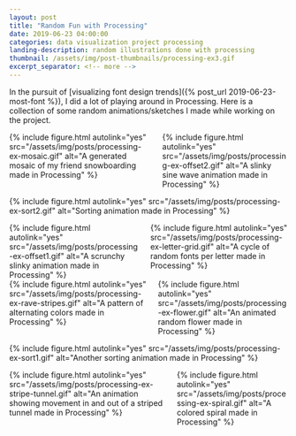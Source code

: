 ```yaml
---
layout: post
title: "Random Fun with Processing"
date: 2019-06-23 04:00:00
categories: data visualization project processing
landing-description: random illustrations done with processing
thumbnail: /assets/img/post-thumbnails/processing-ex3.gif
excerpt_separator: <!-- more -->
---
```


In the pursuit of [visualizing font design trends]({% post_url 2019-06-23-most-font %}), I did a lot of playing around in Processing. Here is a collection of some random animations/sketches I made while working on the project.

<div class="columns two">
    <div class="column">
        {% include figure.html autolink="yes" src="/assets/img/posts/processing-ex-mosaic.gif" alt="A generated mosaic of my friend snowboarding made in Processing" %}
    </div>
    <div class="column">
        {% include figure.html autolink="yes" src="/assets/img/posts/processing-ex-offset2.gif" alt="A slinky sine wave animation made in Processing" %}
    </div>
</div>

{% include figure.html autolink="yes" src="/assets/img/posts/processing-ex-sort2.gif" alt="Sorting animation made in Processing" %}

<div class="columns two">
    <div class="column">
        {% include figure.html autolink="yes" src="/assets/img/posts/processing-ex-offset1.gif" alt="A scrunchy slinky animation made in Processing" %}
    </div>
    <div class="column">
        {% include figure.html autolink="yes" src="/assets/img/posts/processing-ex-letter-grid.gif" alt="A cycle of random fonts per letter made in Processing" %}
    </div>
</div>

<div class="columns two">
    <div class="column">
        {% include figure.html autolink="yes" src="/assets/img/posts/processing-ex-rave-stripes.gif" alt="A pattern of alternating colors made in Processing" %}
    </div>
    <div class="column">
        {% include figure.html autolink="yes" src="/assets/img/posts/processing-ex-flower.gif" alt="An animated random flower made in Processing" %}
    </div>
</div>

{% include figure.html autolink="yes" src="/assets/img/posts/processing-ex-sort1.gif" alt="Another sorting animation made in Processing" %}

<div class="columns two">
    <div class="column">
        {% include figure.html autolink="yes" src="/assets/img/posts/processing-ex-stripe-tunnel.gif" alt="An animation showing movement in and out of a striped tunnel made in Processing" %}
    </div>
    <div class="column">
        {% include figure.html autolink="yes" src="/assets/img/posts/processing-ex-spiral.gif" alt="A colored spiral made in Processing" %}
    </div>
</div>
